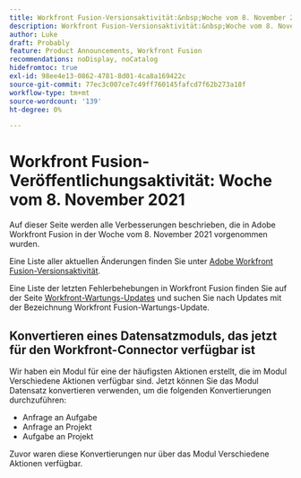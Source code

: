 ```yaml
---
title: Workfront Fusion-Versionsaktivität:&nbsp;Woche vom 8. November 2021
description: Workfront Fusion-Versionsaktivität:&nbsp;Woche vom 8. November 2021
author: Luke
draft: Probably
feature: Product Announcements, Workfront Fusion
recommendations: noDisplay, noCatalog
hidefromtoc: true
exl-id: 98ee4e13-0862-4781-8d01-4ca8a169422c
source-git-commit: 77ec3c007ce7c49ff760145fafcd7f62b273a18f
workflow-type: tm+mt
source-wordcount: '139'
ht-degree: 0%

---
```


# Workfront Fusion-Veröffentlichungsaktivität: Woche vom 8. November 2021

Auf dieser Seite werden alle Verbesserungen beschrieben, die in Adobe Workfront Fusion in der Woche vom 8. November 2021 vorgenommen wurden.

Eine Liste aller aktuellen Änderungen finden Sie unter [Adobe Workfront Fusion-Versionsaktivität](/help/workfront-fusion/fusion-product-releases/fusion-release-activity.md).

Eine Liste der letzten Fehlerbehebungen in Workfront Fusion finden Sie auf der Seite [Workfront-Wartungs-Updates](https://experienceleague.adobe.com/docs/workfront-known-issues/releases/current-updates.html?lang=de) und suchen Sie nach Updates mit der Bezeichnung Workfront Fusion-Wartungs-Update.

## Konvertieren eines Datensatzmoduls, das jetzt für den Workfront-Connector verfügbar ist

Wir haben ein Modul für eine der häufigsten Aktionen erstellt, die im Modul Verschiedene Aktionen verfügbar sind. Jetzt können Sie das Modul Datensatz konvertieren verwenden, um die folgenden Konvertierungen durchzuführen:

* Anfrage an Aufgabe
* Anfrage an Projekt
* Aufgabe an Projekt

Zuvor waren diese Konvertierungen nur über das Modul Verschiedene Aktionen verfügbar.

